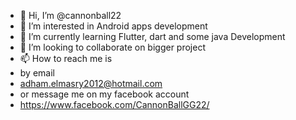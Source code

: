 - 👋 Hi, I’m @cannonball22
- 👀 I’m interested in Android apps development
- 🌱 I’m currently learning Flutter, dart and some java Development
- 💞️ I’m looking to collaborate on bigger project 
- 📫 How to reach me is 
- by email
- adham.elmasry2012@hotmail.com
- or message me on my facebook account
- https://www.facebook.com/CannonBallGG22/

<!---
cannonball22/cannonball22 is a ✨ special ✨ repository because its `README.md` (this file) appears on your GitHub profile.
You can click the Preview link to take a look at your changes.
--->
